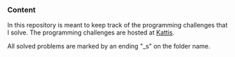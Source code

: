 ### Content
In this repository is meant to keep track of the programming challenges that I solve. The programming challenges are hosted at [Kattis](https://open.kattis.com/).

All solved problems are marked by an ending "_s" on the folder name.